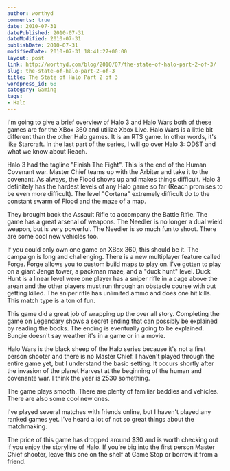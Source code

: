 ```yaml
---
author: worthyd
comments: true
date: 2010-07-31 
datePublished: 2010-07-31  
dateModified: 2010-07-31 
publishDate: 2010-07-31  
modifiedDate: 2010-07-31 18:41:27+00:00
layout: post
link: http://worthyd.com/blog/2010/07/the-state-of-halo-part-2-of-3/
slug: the-state-of-halo-part-2-of-3
title: The State of Halo Part 2 of 3
wordpress_id: 68
category: Gaming
tags:
- Halo
---
```


I'm going to give a brief overview of Halo 3 and Halo Wars both of these games are for the XBox 360 and utilize Xbox Live.  Halo Wars is a little bit different than the other Halo games. It is an RTS game. In other words, it's like Starcraft.  In the last part of the series, I will go over Halo 3: ODST and what we know about Reach.
<!-- more -->

Halo 3 had the tagline "Finish The Fight".  This is the end of the Human Covenant war.  Master Chief teams up with the Arbiter and take it to the covenant.  As always, the Flood shows up and makes things difficult.  Halo 3 definitely has the hardest levels of any Halo game so far (Reach promises to be even more difficult).  The level "Cortana" extremely difficult do to the constant swarm of Flood and the maze of a map.

They brought back the Assault Rifle to accompany the Battle Rifle. The game has a great arsenal of weapons.  The Needler is no longer a dual wield weapon, but is very powerful.  The Needler is so much fun to shoot.  There are some cool new vehicles too.  

If you could only own one game on XBox 360, this should be it.  The campaign is long and challenging.  There is a new multiplayer feature called Forge.  Forge allows you to custom build maps to play on.  I've gotten to play on a giant Jenga tower, a packman maze, and a "duck hunt" level.  Duck Hunt is a linear level were one player has a sniper rifle in a cage above the arean and the other players must run through an obstacle course with out getting killed. The sniper rifle has unlimited ammo and does one hit kills. This match type is a ton of fun.

This game did a great job of wrapping up the over all story. Completing the game on Legendary shows a secret ending that can possibly be explained by reading the books. The ending is eventually going to be explained. Bungie doesn't say weather it's in a game or in a movie. 

Halo Wars is the black sheep of the Halo series because it's not a first person shooter and there is no Master Chief.  I haven't played through the entire game yet, but I understand the basic setting.  It occurs shortly after the invasion of the planet Harvest at the beginning of the human and covenante war.  I think the year is 2530 something. 

The game plays smooth. There are plenty of familiar baddies and vehicles.  There are also some cool new ones.  

I've played several matches with friends online, but I haven't played any ranked games yet. I've heard a lot of not so great things about the matchmaking.  

The price of this game has dropped around $30 and is worth checking out if you enjoy the storyline of Halo.  If you're big into the first person Master Chief shooter, leave this one on the shelf at Game Stop or borrow it from a friend.
